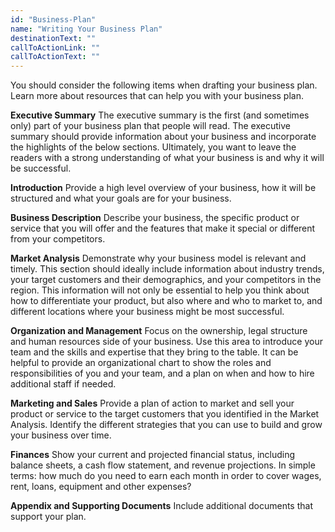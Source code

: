 ```yaml
---
id: "Business-Plan"
name: "Writing Your Business Plan"
destinationText: ""
callToActionLink: ""
callToActionText: ""
---
```

You should consider the following items when drafting your business plan. Learn more about resources that can help you with your business plan.

**Executive Summary**
The executive summary is the first (and sometimes only) part of your business plan that people will read. The executive summary should provide information about your business and incorporate the highlights of the below sections. Ultimately, you want to leave the readers with a strong understanding of what your business is and why it will be successful.

**Introduction**
Provide a high level overview of your business, how it will be structured and what your goals are for your business.

**Business Description**
Describe your business, the specific product or service that you will offer and the features that make it special or different from your competitors.

**Market Analysis**
Demonstrate why your business model is relevant and timely. This section should ideally include information about industry trends, your target customers and their demographics, and your competitors in the region. This information will not only be essential to help you think about how to differentiate your product, but also where and who to market to, and different locations where your business might be most successful.

**Organization and Management**
Focus on the ownership, legal structure and human resources side of your business. Use this area to introduce your team and the skills and expertise that they bring to the table. It can be helpful to provide an organizational chart to show the roles and responsibilities of you and your team, and a plan on when and how to hire additional staff if needed.

**Marketing and Sales**
Provide a plan of action to market and sell your product or service to the target customers that you identified in the Market Analysis. Identify the different strategies that you can use to build and grow your business over time.

**Finances**
Show your current and projected financial status, including balance sheets, a cash flow statement, and revenue projections. In simple terms: how much do you need to earn each month in order to cover wages, rent, loans, equipment and other expenses?

**Appendix and Supporting Documents**
Include additional documents that support your plan.
